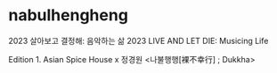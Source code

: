 # nabulhengheng

2023 살아보고 결정해: 음악하는 삶
2023 LIVE AND LET DIE: Musicing Life

Edition 1. Asian Spice House x 정경원
<나불행행[裸不幸行] ; Dukkha>
